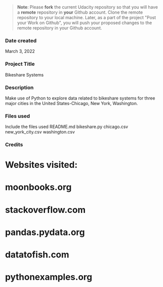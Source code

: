 >**Note**: Please **fork** the current Udacity repository so that you will have a **remote** repository in **your** Github account. Clone the remote repository to your local machine. Later, as a part of the project "Post your Work on Github", you will push your proposed changes to the remote repository in your Github account.

### Date created
March 3, 2022

### Project Title
Bikeshare Systems

### Description
Make use of Python to explore data related to bikeshare systems for three major cities in the United States-Chicago, New York, Washington.

### Files used
Include the files used
README.md
bikeshare.py
chicago.csv
new_york_city.csv
washington.csv

### Credits
# Websites visited:
# moonbooks.org
# stackoverflow.com
# pandas.pydata.org
# datatofish.com
# pythonexamples.org
